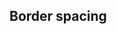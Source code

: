 ## Border spacing


<!-- <values.borderSpacing> -->
<!-- </values.borderSpacing> -->

<!-- <variants.borderSpacing> -->
<!-- </variants.borderSpacing> -->
